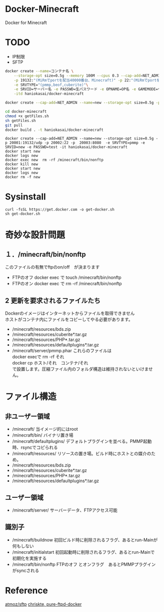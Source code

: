 # Docker-Minecraft
Docker for Minecraft

# TODO
- IP制限
- SFTP

```bash
docker create --name=コンテナ名 \
	--storage-opt size=0.5g --memory 100M --cpus 0.3 --cap-add=NET_ADMIN \
	-p 19132:"(MiRmでportを配当40000番台、Minecraft)" -p 22:"(MiRmでportを配当5万番台、FTP)" -p  8080:"(MiRmでportを配当30000番台、WebパネorIpv6)"   \
	-e SRVTYPE="(pmmp,beof,cuberite)"\
	-e SRVID=サーバー名 -e PASSWD=生パスワード -e OPNAME=OP名 -e GAMEMODE=ゲームモード -e WORLDTYPE=ワールド -e DIFFICULTY=難易度 -e PERMISSION=権限  -e SRVDOMAIN=サーバーのドメイン \
	-itd haniokasai/docker-minecraft
```

```bash
docker create --cap-add=NET_ADMIN --name=new --storage-opt size=0.5g -p 20001:19132/udp -p 20002:22 -p  20003:8080  -e SRVTYPE=pmmp -e SRVID=new -e PASSWD=test -it haniokasai/docker-minecraft　(
```

```bash
cd docker-minecraft
chmod +x getFiles.sh
sh getFiles.sh
git pull
docker build . -t haniokasai/docker-minecraft
```

```test
docker create --cap-add=NET_ADMIN --name=new --storage-opt size=0.5g -p 20001:19132/udp -p 20002:22 -p  20003:8080  -e SRVTYPE=pmmp -e SRVID=new -e PASSWD=test -it haniokasai/docker-minecraft
docker start new
docker logs new
docker exec new  rm -rf /minecraft/bin/nonftp 
docker kill new
docker start new
docker logs new
docker rm -f new
```

# Sysinstall

```
curl -fsSL https://get.docker.com -o get-docker.sh
sh get-docker.sh
```

# 奇妙な設計問題

## １．/minecraft/bin/nonftp
このファイルの有無でftpのon/off　が決まります <br>
- FTPのオフ
	docker exec で touch /minecraft/bin/nonftp <br>
- FTPのオン
	docker exec で rm -rf /minecraft/bin/nonftp <br>

## 2 更新を要求されるファイルたち
Dockerのイメージはインターネットからファイルを取得できません<br>
ホストがコンテナ内にファイルをコピーしてやる必要があります。<br>
- /minecraft/resources/bds.zip
- /minecraft/resources/cuberite*.tar.gz
- /minecraft/resources/PHP*.tar.gz
- /minecraft/resources/defaultplugins*.tar.gz
- /minecraft/server/pmmp.phar
これらのファイルは<br>
docker execで rm -rf それ<br>
docker cp ホスト/それ　コンテナ/それ<br>
で設置します。圧縮ファイル内のフォルダ構造は維持されないといけません。



# ファイル構造
## 非ユーザー領域
- /minecraft/  当イメージ的にはroot
- /minecraft/bin/ バイナリ置き場
- /minecraft/defaultplugins/ デフォルトプラグインを並べる。PMMP起動時、rsyncでコピられる
- /minecraft/resources/  リソースの置き場。ビルド時にホストとの媒介のため。
- /minecraft/resources/bds.zip
- /minecraft/resources/cuberite*.tar.gz
- /minecraft/resources/PHP*.tar.gz
- /minecraft/resources/defaultplugins*.tar.gz
## ユーザー領域
- /minecraft/server/ サーバーデータ、FTPアクセス可能

## 識別子
- /minecraft/buildnow 初回ビルド時に削除されるフラグ、あるとrun-Mainが何もしない
- /minecraft/initialstart  初回起動時に削除されるフラグ、あるとrun-Mainで初期化を実施する
- /minecraft/bin/nonftp FTPのオフ とオンフラグ　あるとPMMPプラグインがsyncされる
# Reference
[atmoz/sftp](https://github.com/atmoz/sftp)
[chriskte, pure-ftpd-docker](https://github.com/chriskite/pure-ftpd-docker)
